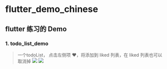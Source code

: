 # flutter_demo_chinese
## flutter 练习的 Demo
### 1. todo_list_demo
> 一个todoList， 点击左侧项 ❤️，将添加到 liked 列表，在 liked 列表也可以取消掉
![](http://wx3.sinaimg.cn/small/006965cFly1g0651pmaw4j30hm0s8tah.jpg)
![](http://wx2.sinaimg.cn/small/006965cFly1g064y17tezj30hm0scgog.jpg)

